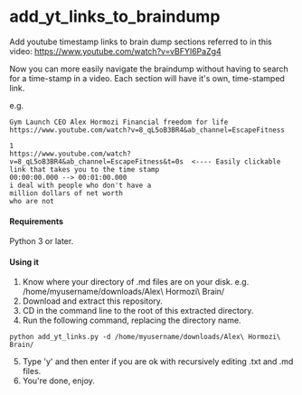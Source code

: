 # add_yt_links_to_braindump
Add youtube timestamp links to brain dump sections referred to in this video: https://www.youtube.com/watch?v=vBFYI6PaZg4


Now you can more easily navigate the braindump without having to search for a time-stamp in a video. 
Each section will have it's own, time-stamped link. 

e.g.
```
Gym Launch CEO Alex Hormozi Financial freedom for life
https://www.youtube.com/watch?v=8_qL5oB3BR4&ab_channel=EscapeFitness

1
https://www.youtube.com/watch?v=8_qL5oB3BR4&ab_channel=EscapeFitness&t=0s  <---- Easily clickable link that takes you to the time stamp
00:00:00.000 --> 00:01:00.000
i deal with people who don't have a
million dollars of net worth
who are not
```

#### Requirements
Python 3 or later.

#### Using it
1. Know where your directory of .md files are on your disk. e.g. /home/myusername/downloads/Alex\ Hormozi\ Brain/
2. Download and extract this repository. 
3. CD in the command line to the root of this extracted directory. 
4. Run the following command, replacing the directory name. 
```
python add_yt_links.py -d /home/myusername/downloads/Alex\ Hormozi\ Brain/
```
5. Type 'y' and then enter if you are ok with recursively editing .txt and .md files. 
6. You're done, enjoy. 
